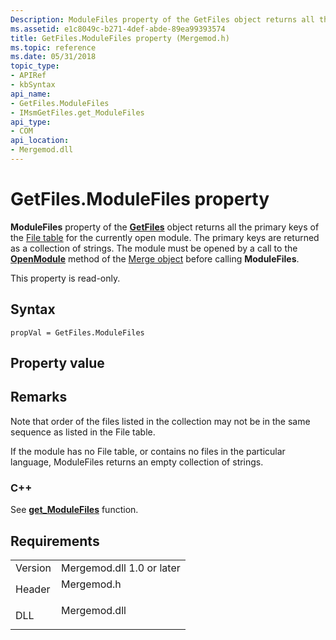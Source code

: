 ```yaml
---
Description: ModuleFiles property of the GetFiles object returns all the primary keys of the File table for the currently open module.
ms.assetid: e1c8049c-b271-4def-abde-89ea99393574
title: GetFiles.ModuleFiles property (Mergemod.h)
ms.topic: reference
ms.date: 05/31/2018
topic_type: 
- APIRef
- kbSyntax
api_name: 
- GetFiles.ModuleFiles
- IMsmGetFiles.get_ModuleFiles
api_type: 
- COM
api_location: 
- Mergemod.dll
---
```


# GetFiles.ModuleFiles property

**ModuleFiles** property of the [**GetFiles**](getfiles-object.md) object returns all the primary keys of the [File table](file-table.md) for the currently open module. The primary keys are returned as a collection of strings. The module must be opened by a call to the [**OpenModule**](merge-openmodule.md) method of the [Merge object](merge-object.md) before calling **ModuleFiles**.

This property is read-only.

## Syntax


```JScript
propVal = GetFiles.ModuleFiles
```



## Property value

## Remarks

Note that order of the files listed in the collection may not be in the same sequence as listed in the File table.

If the module has no File table, or contains no files in the particular language, ModuleFiles returns an empty collection of strings.

### C++

See [**get\_ModuleFiles**](https://msdn.microsoft.com/library/Aa369258(v=VS.85).aspx) function.

## Requirements



|                    |                                                                                         |
|--------------------|-----------------------------------------------------------------------------------------|
| Version<br/> | Mergemod.dll 1.0 or later<br/>                                                    |
| Header<br/>  | <dl> <dt>Mergemod.h</dt> </dl>   |
| DLL<br/>     | <dl> <dt>Mergemod.dll</dt> </dl> |



 

 




